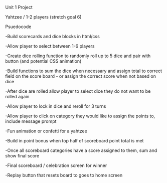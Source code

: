 Unit 1 Project

Yahtzee / 1-2 players (stretch goal 6)

Psuedocode

-Build scorecards and dice blocks in html/css

-Allow player to select between 1-6 players

-Create dice rolling function to randomly roll up to 5 dice and pair with button (and potential CSS animation)

-Build functions to sum the dice when necessary and assign total to correct field on the score board - or assign the correct score when not based on dice

-After dice are rolled allow player to select dice they do not want to be rolled again

-Allow player to lock in dice and reroll for 3 turns

-Allow player to click on category they would like to assign the points to, include message prompt

-Fun animation or confetti for a yahtzee

-Build in point bonus when top half of scoreboard point total is met

-Once all scoreboard categories have a score assigned to them, sum and show final score

-Final scoreboard / celebration screen for winner

-Replay button that resets board to goes to home screen

